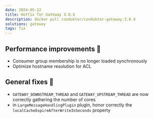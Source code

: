 ```yaml
---
date: 2024-05-22
title: Hotfix for Gateway 3.0.4
description: docker pull conduktor/conduktor-gateway:3.0.4
solutions: gateway
tags: fix
---
```


## Performance improvements 🚀

- Consumer group membership is no longer loaded synchronously
- Optimize hostname resolution for ACL

## General fixes 🔨

- `GATEWAY_DOWNSTREAM_THREAD` and `GATEWAY_UPSTREAM_THREAD` are now correctly gathering the number of cores
- in `LargeMessageHandlingPlugin` plugin, honor correctly the `localCacheExpireAfterWriteInSeconds` property
